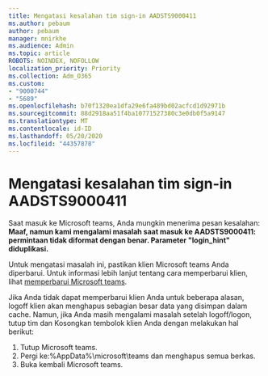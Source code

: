 ```yaml
---
title: Mengatasi kesalahan tim sign-in AADSTS9000411
ms.author: pebaum
author: pebaum
manager: mnirkhe
ms.audience: Admin
ms.topic: article
ROBOTS: NOINDEX, NOFOLLOW
localization_priority: Priority
ms.collection: Adm_O365
ms.custom:
- "9000744"
- "5689"
ms.openlocfilehash: b70f1320ea1dfa29e6fa489bd02acfcd1d92971b
ms.sourcegitcommit: 88d2918aa51f4ba10771527380c3e0db0f5a9147
ms.translationtype: MT
ms.contentlocale: id-ID
ms.lasthandoff: 05/20/2020
ms.locfileid: "44357878"
---
```

# <a name="addressing-teams-sign-in-error-aadsts9000411"></a>Mengatasi kesalahan tim sign-in AADSTS9000411

Saat masuk ke Microsoft teams, Anda mungkin menerima pesan kesalahan: **Maaf, namun kami mengalami masalah saat masuk ke AADSTS9000411: permintaan tidak diformat dengan benar. Parameter "login_hint" diduplikasi.**

Untuk mengatasi masalah ini, pastikan klien Microsoft teams Anda diperbarui. Untuk informasi lebih lanjut tentang cara memperbarui klien, lihat [memperbarui Microsoft teams](https://support.office.com/article/Update-Microsoft-Teams-535a8e4b-45f0-4f6c-8b3d-91bca7a51db1).

Jika Anda tidak dapat memperbarui klien Anda untuk beberapa alasan, logoff klien akan menghapus sebagian besar data yang disimpan dalam cache. Namun, jika Anda masih mengalami masalah setelah logoff/logon, tutup tim dan Kosongkan tembolok klien Anda dengan melakukan hal berikut:
1. Tutup Microsoft teams.
2. Pergi ke:%AppData%\microsoft\teams dan menghapus semua berkas.
3. Buka kembali Microsoft teams.
